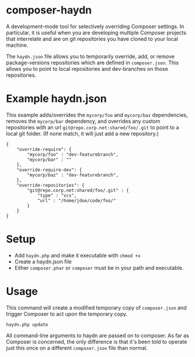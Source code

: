 # composer-haydn

A development-mode tool for selectively overriding Composer settings. In
particular, it is useful when you are developing multiple Composer projects
that interrelate and are on git repositories you have cloned to your local
machine.

The `haydn.json` file allows you to temporarily override, add, or remove
package-versions repositories which are defined in `composer.json`. This
allows you to point to local repositories and dev-branches on those
repositories.

# Example haydn.json

This example adds/overrides the `mycorp/foo` and `mycorp/baz` dependencies,
removes the `mycorp/bar` dependency, and overrides any custom repositories
with an url `git@repo.corp.net:shared/foo/.git` to point to a local git
folder. (If none match, it will just add a new repository.)

    {
        "override-require": {
            "mycorp/foo" : "dev-featurebranch",
            "mycorp/bar" : ""
        },
        "override-require-dev": {
            "mycorp/baz" : "dev-featurebranch",
        },
        "override-repositories": {
            "git@repo.corp.net:shared/foo/.git" : {
                "type" : "vcs",
                "url" : "/home/jdoe/code/foo/"
            }
        }
    }

# Setup

* Add `haydn.php` and make it executable with `chmod +x`
* Create a haydn.json file
* Either `composer.phar` or `composer` must be in your path and executable.

# Usage

This command will create a modified temporary copy of `composer.json` and
trigger Composer to act upon the temporary copy.

    haydn.php update

All command-line arguments to haydn are passed on to composer. As far as
Composer is concerned, the only difference is that it's been told to operate
just this once on a different `composer.json` file than normal.



